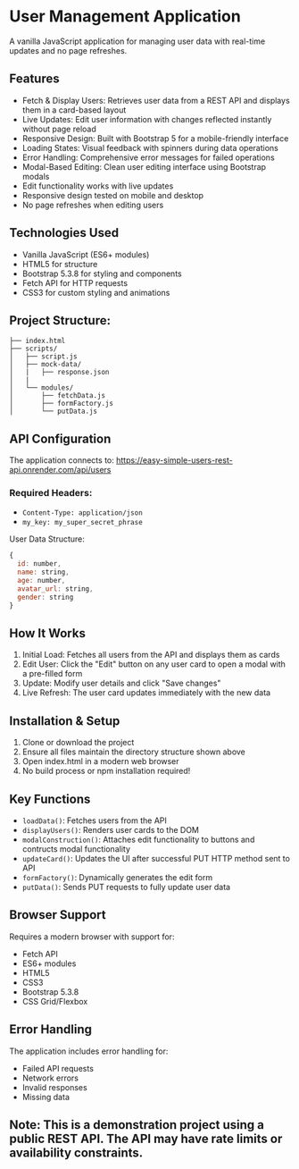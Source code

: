 # User Management Application

A vanilla JavaScript application for managing user data with real-time updates and no page refreshes.

## Features

- Fetch & Display Users: Retrieves user data from a REST API and displays them in a card-based layout
- Live Updates: Edit user information with changes reflected instantly without page reload
- Responsive Design: Built with Bootstrap 5 for a mobile-friendly interface
- Loading States: Visual feedback with spinners during data operations
- Error Handling: Comprehensive error messages for failed operations
- Modal-Based Editing: Clean user editing interface using Bootstrap modals
- Edit functionality works with live updates
- Responsive design tested on mobile and desktop
- No page refreshes when editing users

## Technologies Used

- Vanilla JavaScript (ES6+ modules)
- HTML5 for structure
- Bootstrap 5.3.8 for styling and components
- Fetch API for HTTP requests
- CSS3 for custom styling and animations

## Project Structure:

```
├── index.html
├── scripts/
│   ├── script.js
│   ├── mock-data/
│   |   ├── response.json
│   |   
│   └── modules/
│       ├── fetchData.js
│       ├── formFactory.js
│       └── putData.js
```

## API Configuration

The application connects to: https://easy-simple-users-rest-api.onrender.com/api/users

### Required Headers:

- `Content-Type: application/json`
- `my_key: my_super_secret_phrase`

User Data Structure:

```javascript
{
  id: number,
  name: string,
  age: number,
  avatar_url: string,
  gender: string
}
```

## How It Works

1. Initial Load: Fetches all users from the API and displays them as cards
2. Edit User: Click the "Edit" button on any user card to open a modal with a pre-filled form
3. Update: Modify user details and click "Save changes"
4. Live Refresh: The user card updates immediately with the new data

## Installation & Setup

1. Clone or download the project
2. Ensure all files maintain the directory structure shown above
3. Open index.html in a modern web browser
4. No build process or npm installation required!

## Key Functions

- `loadData()`: Fetches users from the API
- `displayUsers()`: Renders user cards to the DOM
- `modalConstruction()`: Attaches edit functionality to buttons and contructs modal functionality
- `updateCard()`: Updates the UI after successful PUT HTTP method sent to API
- `formFactory()`: Dynamically generates the edit form
- `putData()`: Sends PUT requests to fully update user data

## Browser Support

Requires a modern browser with support for:

- Fetch API
- ES6+ modules
- HTML5
- CSS3
- Bootstrap 5.3.8
- CSS Grid/Flexbox

## Error Handling

The application includes error handling for:

- Failed API requests
- Network errors
- Invalid responses
- Missing data

## Note: This is a demonstration project using a public REST API. The API may have rate limits or availability constraints.
